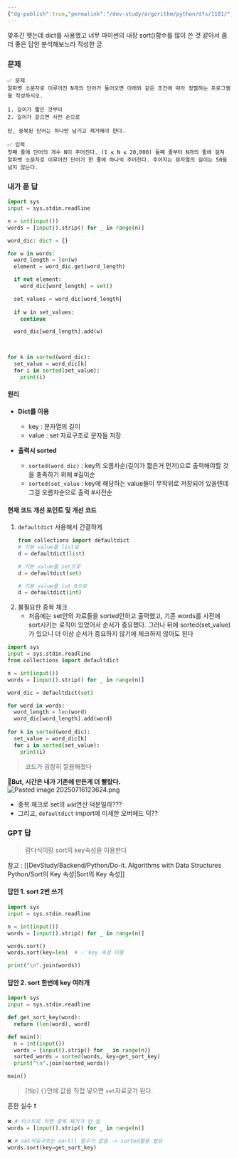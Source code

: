 ```yaml
---
{"dg-publish":true,"permalink":"/dev-study/argorithm/python/dfs/1181/","noteIcon":"","created":"2025-07-16T12:20:28.589+09:00","updated":"2025-07-21T10:17:49.673+09:00"}
---
```




맞추긴 햇는데 dict를 사용했고 너무 파이썬의 내장 sort()함수를 많이 쓴 것 같아서 
좀 더 좋은 답안 분석해보느라 작성한 글 

### 문제 
```plaintext
✅ 문제 
알파벳 소문자로 이루어진 N개의 단어가 들어오면 아래와 같은 조건에 따라 정렬하는 프로그램을 작성하시오.

1. 길이가 짧은 것부터
2. 길이가 같으면 사전 순으로

단, 중복된 단어는 하나만 남기고 제거해야 한다.

✅ 입력
첫째 줄에 단어의 개수 N이 주어진다. (1 ≤ N ≤ 20,000) 둘째 줄부터 N개의 줄에 걸쳐 알파벳 소문자로 이루어진 단어가 한 줄에 하나씩 주어진다. 주어지는 문자열의 길이는 50을 넘지 않는다.
```

### 내가 푼 답 

```python
import sys
input = sys.stdin.readline

n = int(input())
words = [input().strip() for _ in range(n)]

word_dic: dict = {}

for w in words:
  word_length = len(w)
  element = word_dic.get(word_length)

  if not element:
    word_dic[word_length] = set()

  set_values = word_dic[word_length]
  
  if w in set_values:
    continue

  word_dic[word_length].add(w)

  

for k in sorted(word_dic):
  set_value = word_dic[k]
  for i in sorted(set_value):
    print(i)
```
#### 원리 
- **Dict를 이용** 
	- key : 문자열의 길이 
	- value : set 자료구조로 문자들 저장 
	  
- **출력시 sorted**
	- `sorted(word_dic)` : key의 오름차순(길이가 짧은거 먼저)으로 출력해야할 것을 충족하기 위해  #길이순 
	- `sorted(set_value` : key에 해당하는 value들이 무작위로 저장되어 있을텐데 그걸 오름차순으로 출력  #사전순 


#### 현재 코드 개선 포인트 및 개선 코드 

1. `defaultdict` 사용해서 간결하게 
	```python
	from collections import defaultdict
	# 기본 value를 list로 
	d = defaultdict(list)
	
	# 기본 value를 set으로 
	d = defaultdict(set)
	
	# 기본 value를 int 0으로 
	d = defaultdict(int)
	```
2. 불필요한 중복 체크 
	- 처음에는 set안의 자료들을 sorted안하고 출력했고, 기존 words를 사전에 sort시키는 로직이 있었어서 순서가 중요했다. 그러나 뒤에 sorted(set_value)가 있으니 더 이상 순서가 중요하지 않기에 체크하지 않아도 된다 

```python
import sys
input = sys.stdin.readline
from collections import defaultdict

n = int(input())
words = [input().strip() for _ in range(n)]

word_dic = defaultdict(set)

for word in words:
  word_length = len(word)
  word_dic[word_length].add(word)
  
for k in sorted(word_dic):
  set_value = word_dic[k]
  for i in sorted(set_value):
    print(i)
```
> 코드가 굉장히 깔끔해졌다

**💢But, 시간은 내가 기존에 만든게 더 빨랐다.**
![Pasted image 20250716123624.png](/img/user/supporter/image/Pasted%20image%2020250716123624.png)
- 중복 체크로 set의 `add`연산 덕분일까???
- 그리고, `defaultdict` import에 미세한 오버헤드 덕??


### GPT 답 

> 람다식이랑 sort의 key속성을 이용한다 

참고 : [[DevStudy/Backend/Python/Do-it. Algorithms with Data Structures Python/Sort의 Key 속성\|Sort의 Key 속성]]

#### 답안 1. sort 2번 쓰기 

```python
import sys
input = sys.stdin.readline

n = int(input())
words = [input().strip() for _ in range(n)]

words.sort()
words.sort(key=len)  # ✅ key 속성 이용 

print("\n".join(words))
```


#### 답안 2. sort 한번에 key 여러개 

```python
import sys
input = sys.stdin.readline

def get_sort_key(word):
  return (len(word), word)

def main():
  n = int(input())
  words = {input().strip() for _ in range(n)}
  sorted_words = sorted(words, key=get_sort_key)
  print("\n".join(sorted_words))

main()
```
>[!tip] `{}`안에 값을 직접 넣으면 `set`자료궂가 된다.

흔한 실수 ❗
```python
❌ # 리스트로 하면 중복 제거가 안 됨
words = [input().strip() for _ in range(n)]

❌ # set자료구조는 sort() 함수가 없음 -> sorted활용 필요
words.sort(key=get_sort_key)
```

